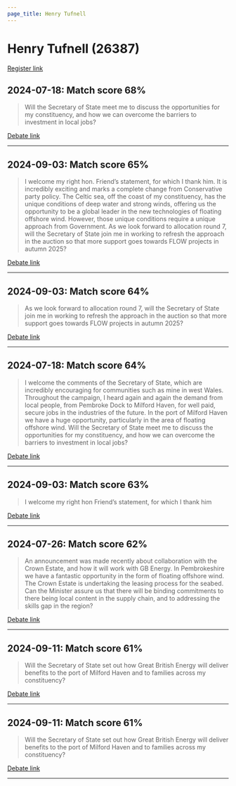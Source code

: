```yaml
---
page_title: Henry Tufnell
---
```


# Henry Tufnell  (26387)

[Register link](https://www.theyworkforyou.com/mp/26387/register)



## 2024-07-18: Match score 68%

>Will the Secretary of State meet me to discuss the opportunities for my constituency, and how we can overcome the barriers to investment in local jobs?

[Debate link](https://www.theyworkforyou.com/debates/?id=2024-07-18f.206.5) 

---



## 2024-09-03: Match score 65%

>I welcome my right hon. Friend’s statement, for which I thank him. It is incredibly exciting and marks a complete change from Conservative party policy. The Celtic sea, off the coast of my constituency, has the unique conditions of deep water and strong winds, offering us the opportunity to be a global leader in the new technologies of floating offshore wind. However, those unique conditions require a unique approach from Government. As we look forward to allocation round 7, will the Secretary of State join me in working to refresh the approach in the auction so that more support goes towards FLOW projects in autumn 2025?

[Debate link](https://www.theyworkforyou.com/debates/?id=2024-09-03c.192.1) 

---



## 2024-09-03: Match score 64%

>As we look forward to allocation round 7, will the Secretary of State join me in working to refresh the approach in the auction so that more support goes towards FLOW projects in autumn 2025?

[Debate link](https://www.theyworkforyou.com/debates/?id=2024-09-03c.192.1) 

---



## 2024-07-18: Match score 64%

>I welcome the comments of the Secretary of State, which are incredibly encouraging for communities such as mine in west Wales. Throughout the campaign, I heard again and again the demand from local people, from Pembroke Dock to Milford Haven, for well paid, secure jobs in the industries of the future. In the port of Milford Haven we have a huge opportunity, particularly in the area of floating offshore wind. Will the Secretary of State meet me to discuss the opportunities for my constituency, and how we can overcome the barriers to investment in local jobs?

[Debate link](https://www.theyworkforyou.com/debates/?id=2024-07-18f.206.5) 

---



## 2024-09-03: Match score 63%

>I welcome my right hon Friend’s statement, for which I thank him

[Debate link](https://www.theyworkforyou.com/debates/?id=2024-09-03c.192.1) 

---



## 2024-07-26: Match score 62%

>An announcement was made recently about collaboration with the Crown Estate, and how it will work with GB Energy. In Pembrokeshire we have a fantastic opportunity in the form of floating offshore wind. The Crown Estate is undertaking the leasing  process for the seabed. Can the Minister assure us that there will be binding commitments to there being local content in the supply chain, and to addressing the skills gap in the region?

[Debate link](https://www.theyworkforyou.com/debates/?id=2024-07-26d.940.5) 

---



## 2024-09-11: Match score 61%

>Will the Secretary of State set out how Great British Energy will deliver benefits to the port of Milford Haven and to families across my constituency?

[Debate link](https://www.theyworkforyou.com/debates/?id=2024-09-11b.809.0) 

---



## 2024-09-11: Match score 61%

>Will the Secretary of State set out how Great British Energy will deliver benefits to the port of Milford Haven and to families across my constituency?

[Debate link](https://www.theyworkforyou.com/debates/?id=2024-09-11b.809.0) 

---

